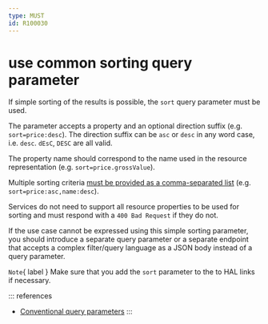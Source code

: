 ```yaml
---
type: MUST
id: R100030
---
```


# use common sorting query parameter

If simple sorting of the results is possible, the `sort` query parameter must be used.

The parameter accepts a property and an optional direction suffix (e.g. `sort=price:desc`).
The direction suffix can be `asc` or `desc` in any word case, i.e. `desc`. `dEsC`, `DESC` are all valid.

The property name should correspond to the name used in the resource representation (e.g. `sort=price.grossValue`).

Multiple sorting criteria [must be provided as a comma-separated list](./1085_must-not-use-the-same-query-parameter-multiple-times.md) (e.g. `sort=price:asc,name:desc`).

Services do not need to support all resource properties to be used for sorting and must respond with a `400 Bad Request` if they do not.

If the use case cannot be expressed using this simple sorting parameter, you should introduce a separate query parameter or a separate endpoint that accepts a complex filter/query language as a JSON body instead of a query parameter.

`Note`{ label } Make sure that you add the `sort` parameter to the to HAL links if necessary.

::: references
- [Conventional query parameters](./1120_must-stick-to-conventional-query-parameters.md)
:::
